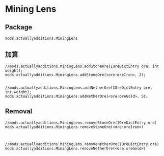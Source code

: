 # Mining Lens

## Package

`mods.actuallyadditions.MiningLens`

## 加算

```zenscript
//mods.actuallyadditions.MiningLens.addStoneOre(IOreDictEntry ore, int weight);
mods.actuallyadditions.MiningLens.addStoneOre(<ore:oreIron>, 2);


//mods.actuallyadditions.MiningLens.addNetherOre(IOreDictEntry ore, int weight);
mods.actuallyadditions.MiningLens.addNetherOre(<ore:oreGold>, 5);
```

## Removal

```zenscript
//mods.actuallyadditions.MiningLens.removeStoneOre(IOreDictEntry ore)
mods.actuallyadditions.MiningLens.removeStoneOre(<ore:oreIron>)



//mods.actuallyadditions.MiningLens.removeNetherOre(IOreDictEntry ore)
mods.actuallyadditions.MiningLens.removeNetherOre(<ore:oreGold>)
```